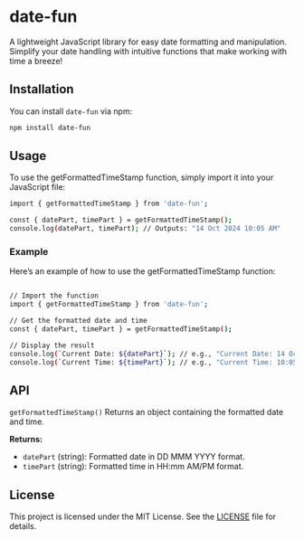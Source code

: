 # date-fun

A lightweight JavaScript library for easy date formatting and manipulation. Simplify your date handling with intuitive functions that make working with time a breeze!

## Installation

You can install `date-fun` via npm:

```bash
npm install date-fun
```

## Usage

To use the getFormattedTimeStamp function, simply import it into your JavaScript file:

```bash
import { getFormattedTimeStamp } from 'date-fun';

const { datePart, timePart } = getFormattedTimeStamp();
console.log(datePart, timePart); // Outputs: "14 Oct 2024 10:05 AM"

```

### Example

Here’s an example of how to use the getFormattedTimeStamp function:

```bash

// Import the function
import { getFormattedTimeStamp } from 'date-fun';

// Get the formatted date and time
const { datePart, timePart } = getFormattedTimeStamp();

// Display the result
console.log(`Current Date: ${datePart}`); // e.g., "Current Date: 14 Oct 2024"
console.log(`Current Time: ${timePart}`); // e.g., "Current Time: 10:05 AM"

```

## API

`getFormattedTimeStamp()`
Returns an object containing the formatted date and time.

**Returns:**

- `datePart` (string): Formatted date in DD MMM YYYY format.
- `timePart` (string): Formatted time in HH:mm AM/PM format.

## License

This project is licensed under the MIT License. See the [LICENSE](LICENSE) file for details.
